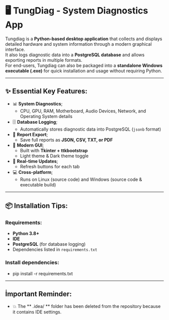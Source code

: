# 🖥️ TungDiag - System Diagnostics App

Tungdiag is a **Python-based desktop application** that collects and displays detailed hardware and system information through a modern graphical interface.  
It also logs diagnostic data into a **PostgreSQL database** and allows exporting reports in multiple formats.  
For end-users, Tungdiag can also be packaged into a **standalone Windows executable (.exe)** for quick installation and usage without requiring Python.

---

## ✨ Essential Key Features:
- 📊 **System Diagnostics**;
  - CPU, GPU, RAM, Motherboard, Audio Devices, Network, and Operating System details
- 🗄️ **Database Logging**;
  - Automatically stores diagnostic data into PostgreSQL (`jsonb` format)
- 💾 **Report Export**;
  - Save full reports as **JSON, CSV, TXT, or PDF**
- 🎨 **Modern GUI**;
  - Built with **Tkinter + ttkbootstrap**  
  - Light theme & Dark theme toggle
- 🔄 **Real-time Updates**;
  - Refresh buttons for each tab
- 💻 **Cross-platform**;
  - Runs on Linux (source code) and Windows (source code & executable build)

---

## 📦 Installation Tips:

### Requirements:
- **Python 3.8+**
- **IDE**
- **PostgreSQL** (for database logging)
- Dependencies listed in `requirements.txt`

### Install dependencies:
- pip install -r requirements.txt

---

## İmportant Reminder:
- 💥 The ** .idea/ ** folder has been deleted from the repository because it contains IDE settings.
